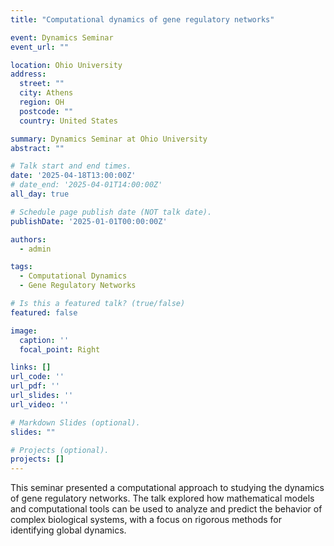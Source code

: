 ```yaml
---
title: "Computational dynamics of gene regulatory networks"

event: Dynamics Seminar
event_url: ""

location: Ohio University
address:
  street: ""
  city: Athens
  region: OH
  postcode: ""
  country: United States

summary: Dynamics Seminar at Ohio University
abstract: ""

# Talk start and end times.
date: '2025-04-18T13:00:00Z'
# date_end: '2025-04-01T14:00:00Z'
all_day: true

# Schedule page publish date (NOT talk date).
publishDate: '2025-01-01T00:00:00Z'

authors:
  - admin

tags:
  - Computational Dynamics
  - Gene Regulatory Networks

# Is this a featured talk? (true/false)
featured: false

image:
  caption: ''
  focal_point: Right

links: []
url_code: ''
url_pdf: ''
url_slides: ''
url_video: ''

# Markdown Slides (optional).
slides: ""

# Projects (optional).
projects: []
---
```


This seminar presented a computational approach to studying the dynamics of gene regulatory networks. The talk explored how mathematical models and computational tools can be used to analyze and predict the behavior of complex biological systems, with a focus on rigorous methods for identifying global dynamics.
